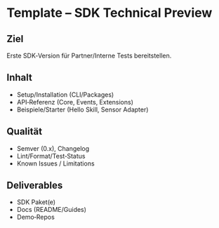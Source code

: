 # Template – SDK Technical Preview

## Ziel
Erste SDK‑Version für Partner/Interne Tests bereitstellen.

## Inhalt
- Setup/Installation (CLI/Packages)
- API‑Referenz (Core, Events, Extensions)
- Beispiele/Starter (Hello Skill, Sensor Adapter)

## Qualität
- Semver (0.x), Changelog
- Lint/Format/Test‑Status
- Known Issues / Limitations

## Deliverables
- SDK Paket(e)
- Docs (README/Guides)
- Demo‑Repos
